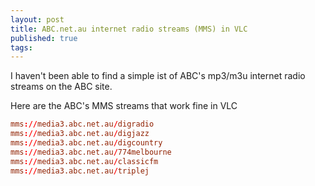 ```yaml
---
layout: post
title: ABC.net.au internet radio streams (MMS) in VLC
published: true
tags: 
---
```

I haven't been able to find a simple ist of ABC's mp3/m3u internet radio streams on the ABC site.

Here are the ABC's MMS streams that work fine in VLC

``` conf
mms://media3.abc.net.au/digradio
mms://media3.abc.net.au/digjazz
mms://media3.abc.net.au/digcountry
mms://media3.abc.net.au/774melbourne
mms://media3.abc.net.au/classicfm
mms://media3.abc.net.au/triplej
```
